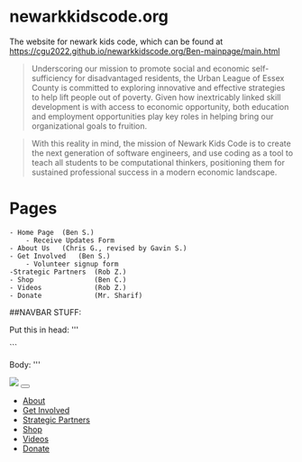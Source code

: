 # newarkkidscode.org

The website for newark kids code, which can be found at https://cgu2022.github.io/newarkkidscode.org/Ben-mainpage/main.html

  > Underscoring our mission to promote social and economic self-sufficiency for disadvantaged residents, the Urban League of Essex County is committed to exploring innovative and effective strategies to help lift people out of poverty. Given how inextricably linked skill development is with access to economic opportunity, both education and employment opportunities play key roles in helping bring our organizational goals to fruition. 
  
  >With this reality in mind, the mission of Newark Kids Code is to create the next generation of software engineers, and use coding as a tool to teach all students to be computational thinkers, positioning them for sustained professional success in a modern economic landscape. 

# Pages
```
- Home Page  (Ben S.)
    - Receive Updates Form
- About Us   (Chris G., revised by Gavin S.)
- Get Involved   (Ben S.)
    - Volunteer signup form
-Strategic Partners  (Rob Z.)
- Shop               (Ben C.)
- Videos             (Rob Z.)
- Donate             (Mr. Sharif)
```

##NAVBAR STUFF:

Put this in head: 
'''<link rel="stylesheet" href="../nav.css">
<script src="../nav.js"></script>```

Body:
'''
<nav class="navbar navbar-expand-md" style="position: fixed;" id="navbar">
            <a class="navbar-brand" href="..\Ben-mainpage\main.html"><img class="nav-img" src="main_page_img.png"></a>
            <button class="navbar-toggler" type="button" data-toggle="collapse" data-target="#collapsibleNavbar">
                <span class="navbar-toggler-icon"></span>
            </button>
            <div class="collapse navbar-collapse" id="collapsibleNavbar">
                <ul class="nav nav-pills">
                    <li class="nav-item">
                        <a class="nav-link" href="../Chris - About Us/AboutUs2.html">About</a>
                    </li>
                    <li class="nav-item">
                        <a class="nav-link" href="../Ben-mainpage/get-involved.html">Get Involved</a>
                    </li>
                    <li class="nav-item">
                        <a class="nav-link" href="../Robert - partners/NKCStrategicPartners.html">Strategic Partners</a>
                    </li>
                    <li class="nav-item">
                        <a class="nav-link" href="#">Shop</a>
                    </li>
                    <li class="nav-item">
                        <a class="nav-link" href="../Robert - Videos/NKCVids.html">Videos</a>
                    </li>
                    <li class="nav-item">
                        <a class="nav-link" href="#">Donate</a>
                    </li>
                </ul>
            </div>
        </nav>
'''


